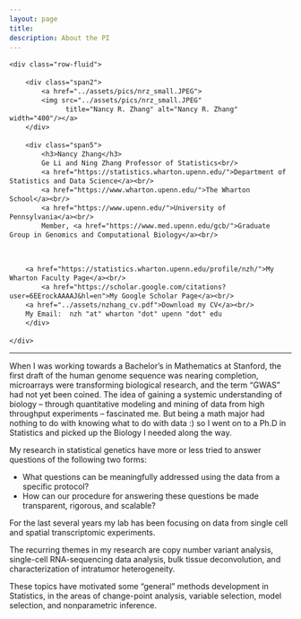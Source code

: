 ```yaml
---
layout: page
title: 
description: About the PI
---
```



<div class="container">

    <div class="row-fluid">
        
        <div class="span2">
            <a href="../assets/pics/nrz_small.JPEG">
            <img src="../assets/pics/nrz_small.JPEG"
                  title="Nancy R. Zhang" alt="Nancy R. Zhang"  width="400"/></a>
        </div>

        <div class="span5">
            <h3>Nancy Zhang</h3>
            Ge Li and Ning Zhang Professor of Statistics<br/>
            <a href="https://statistics.wharton.upenn.edu/">Department of Statistics and Data Science</a><br/>
            <a href="https://www.wharton.upenn.edu/">The Wharton School</a><br/>
            <a href="https://www.upenn.edu/">University of Pennsylvania</a><br/>
            Member, <a href="https://www.med.upenn.edu/gcb/">Graduate Group in Genomics and Computational Biology</a><br/>
            
<br/>
	   
 	    <a href="https://statistics.wharton.upenn.edu/profile/nzh/">My Wharton Faculty Page</a><br/>
            <a href="https://scholar.google.com/citations?user=6EErockAAAAJ&hl=en">My Google Scholar Page</a><br/>
	    <a href="../assets/nzhang_cv.pdf">Download my CV</a><br/>
	    My Email:  nzh "at" wharton "dot" upenn "dot" edu
        </div>

    </div>
</div>




<hr />

When I was working towards a Bachelor’s in Mathematics at Stanford, the first draft of the human genome sequence was nearing completion, microarrays were transforming biological research, and the term “GWAS” had not yet been coined.  The idea of gaining a systemic understanding of biology – through quantitative modeling and mining of data from high throughput experiments – fascinated me.  But being a math major had nothing to do with knowing what to do with data :) so I went on to a Ph.D in Statistics and picked up the Biology I needed along the way.  

My research in statistical genetics have more or less tried to answer questions of the following two forms:  

- What questions can be meaningfully addressed using the data from a specific protocol?
- How can our procedure for answering these questions be made transparent, rigorous, and scalable?  

For the last several years my lab has been focusing on data from single cell and spatial transcriptomic experiments. 

The recurring themes in my research are copy number variant analysis, single-cell RNA-sequencing data analysis, bulk tissue deconvolution, and characterization of intratumor heterogeneity.  

These topics have motivated some “general” methods development in Statistics, in the areas of change-point analysis, variable selection, model selection, and nonparametric inference.

